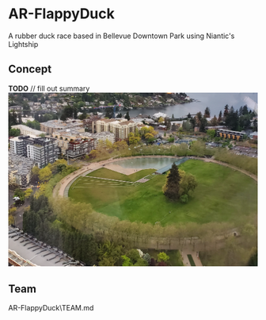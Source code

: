 # AR-FlappyDuck
A rubber duck race based in Bellevue Downtown Park using Niantic's Lightship

## Concept
**TODO** // fill out summary
![Overview Of Park](Concept%20Images/Park%20From%20Ascend.png)
## Team 
AR-FlappyDuck\TEAM.md
